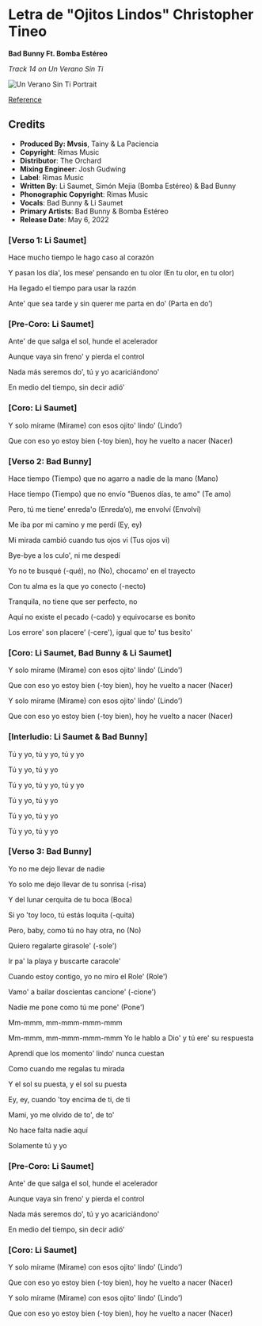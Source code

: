 # Letra de "Ojitos Lindos" Christopher Tineo

**Bad Bunny Ft. Bomba Estéreo**

*Track 14 on Un Verano Sin Ti*

![Un Verano Sin Ti Portrait](https://t2.genius.com/unsafe/200x200/https%3A%2F%2Fimages.genius.com%2F0c93db95b0db6cc1a030501845da4291.1000x1000x1.jpg)

[Reference](https://genius.com/Bad-bunny-and-bomba-estereo-ojitos-lindos-lyrics)

## Credits

- **Produced By: Mvsis**, Tainy & La Paciencia
- **Copyright**: Rimas Music
- **Distributor**: The Orchard
- **Mixing Engineer**: Josh Gudwing
- **Label**: Rimas Music
- **Written By**: Li Saumet, Simón Mejia (Bomba Estéreo) & Bad Bunny
- **Phonographic Copyright**: Rimas Music
- **Vocals**: Bad Bunny & Li Saumet
- **Primary Artists**: Bad Bunny & Bomba Estéreo
- **Release Date**: May 6, 2022

### [Verso 1: Li Saumet]
Hace mucho tiempo le hago caso al corazón

Y pasan los día', los mese’ pensando en tu olor (En tu olor, en tu olor)

Ha llegado el tiempo para usar la razón

Ante' que sea tarde y sin querer me parta en do' (Parta en do’)

### [Pre-Coro: Li Saumet]
Ante' de que salga el sol, hunde el acelerador

Aunque vaya sin freno' y pierda el control

Nada más seremos do', tú y yo acariciándono'

En medio del tiempo, sin decir adió'

### [Coro: Li Saumet]
Y solo mírame (Mírame) con esos ojito' lindo' (Lindo’)

Que con еso yo estoy bien (-toy bien), hoy hе vuelto a nacer (Nacer)

### [Verso 2: Bad Bunny]
Hace tiempo (Tiempo) que no agarro a nadie de la mano (Mano)

Hace tiempo (Tiempo) que no envío "Buenos días, te amo" (Te amo)

Pero, tú me tiene’ enreda'o (Enreda’o), me envolví (Envolví)

Me iba por mi camino y me perdí (Ey, ey)

Mi mirada cambió cuando tus ojos vi (Tus ojos vi)

Bye-bye a los culo', ni me despedí

Yo no te busqué (-qué), no (No), chocamo' en el trayecto

Con tu alma es la que yo conecto (-necto)

Tranquila, no tiene que ser perfecto, no

Aquí no existe el pecado (-cado) y equivocarse es bonito

Los errore' son placere’ (-cere'), igual que to' tus besito'

### [Coro: Li Saumet, Bad Bunny & Li Saumet]
Y solo mírame (Mírame) con esos ojito' lindo' (Lindo')

Que con eso yo estoy bien (-toy bien), hoy he vuelto a nacer (Nacer)

Y solo mírame (Mírame) con esos ojito' lindo' (Lindo')

Que con eso yo estoy bien (-toy bien), hoy he vuelto a nacer (Nacer)

### [Interludio: Li Saumet & Bad Bunny]
Tú y yo, tú y yo, tú y yo

Tú y yo, tú y yo

Tú y yo, tú y yo, tú y yo

Tú y yo, tú y yo

Tú y yo, tú y yo

Tú y yo, tú y yo

### [Verso 3: Bad Bunny]
Yo no me dejo llevar de nadie

Yo solo me dejo llevar de tu sonrisa (-risa)

Y del lunar cerquita de tu boca (Boca)

Si yo 'toy loco, tú estás loquita (-quita)

Pero, baby, como tú no hay otra, no (No)

Quiero regalarte girasole' (-sole')

Ir pa' la playa y buscarte caracole'

Cuando estoy contigo, yo no miro el Role' (Role')

Vamo' a bailar doscientas cancione' (-cione')

Nadie me pone como tú me pone' (Pone')

Mm-mmm, mm-mmm-mmm-mmm

Mm-mmm, mm-mmm-mmm-mmm
Yo le hablo a Dio' y tú ere' su respuesta

Aprendí que los momento' lindo' nunca cuestan

Como cuando me regalas tu mirada

Y el sol su puesta, y el sol su puesta

Ey, ey, cuando 'toy encima de ti, de ti

Mami, yo me olvido de to', de to'

No hace falta nadie aquí

Solamente tú y yo

### [Pre-Coro: Li Saumet]
Ante' de que salga el sol, hunde el acelerador

Aunque vaya sin freno' y pierda el control

Nada más seremos do', tú y yo acariciándono'

En medio del tiempo, sin decir adió'

### [Coro: Li Saumet]
Y solo mírame (Mírame) con esos ojito' lindo' (Lindo')

Que con eso yo estoy bien (-toy bien), hoy he vuelto a nacer (Nacer)

Y solo mírame (Mírame) con esos ojito' lindo' (Lindo')

Que con eso yo estoy bien (-toy bien), hoy he vuelto a nacer (Nacer)
